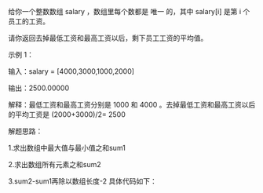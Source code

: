 
给你一个整数数组 salary ，数组里每个数都是 唯一 的，其中 salary[i] 是第 i 个员工的工资。

请你返回去掉最低工资和最高工资以后，剩下员工工资的平均值。

示例 1：

输入：salary = [4000,3000,1000,2000]

输出：2500.00000

解释：最低工资和最高工资分别是 1000 和 4000 。去掉最低工资和最高工资以后的平均工资是 (2000+3000)/2= 2500

解题思路：

1.求出数组中最大值与最小值之和sum1

2.求出数组所有元素之和sum2

3.sum2-sum1再除以数组长度-2
具体代码如下：
